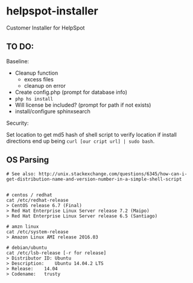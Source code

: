 # helpspot-installer
Customer Installer for HelpSpot

## TO DO:

Baseline:

* Cleanup function
    - excess files
    - cleanup on error
* Create config.php (prompt for database info)
* `php hs install`
* Will license be included? (prompt for path if not exists)
* install/configure sphinxsearch

Security:

Set location to get md5 hash of shell script to verify location if install directions end up being `curl [our cript url] | sudo bash`.

## OS Parsing

```
# See also: http://unix.stackexchange.com/questions/6345/how-can-i-get-distribution-name-and-version-number-in-a-simple-shell-script


# centos / redhat
cat /etc/redhat-release
> CentOS release 6.7 (Final)
> Red Hat Enterprise Linux Server release 7.2 (Maipo)
> Red Hat Enterprise Linux Server release 6.5 (Santiago)

# amzn linux
cat /etc/system-release
> Amazon Linux AMI release 2016.03

# debian/ubuntu
cat /etc/lsb-release [-r for release]
> Distributor ID: Ubuntu
> Description:    Ubuntu 14.04.2 LTS
> Release:    14.04
> Codename:   trusty
```